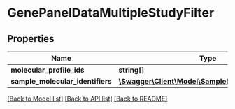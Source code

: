 # GenePanelDataMultipleStudyFilter

## Properties
Name | Type | Description | Notes
------------ | ------------- | ------------- | -------------
**molecular_profile_ids** | **string[]** |  | [optional] 
**sample_molecular_identifiers** | [**\Swagger\Client\Model\SampleMolecularIdentifier[]**](SampleMolecularIdentifier.md) |  | [optional] 

[[Back to Model list]](../README.md#documentation-for-models) [[Back to API list]](../README.md#documentation-for-api-endpoints) [[Back to README]](../README.md)


